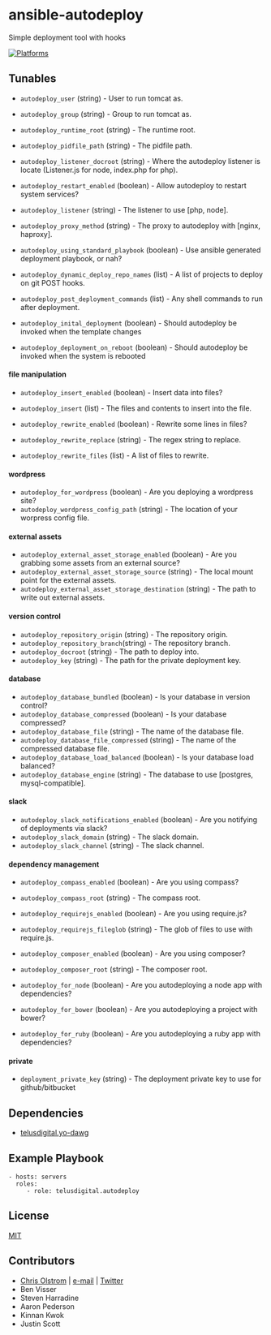 # ansible-autodeploy

Simple deployment tool with hooks 

[![Platforms](http://img.shields.io/badge/platforms-ubuntu-lightgrey.svg?style=flat)](#)

Tunables
--------
* `autodeploy_user` (string) - User to run tomcat as.
* `autodeploy_group` (string) - Group to run tomcat as.

* `autodeploy_runtime_root` (string) - The runtime root.
* `autodeploy_pidfile_path` (string) - The pidfile path.
* `autodeploy_listener_docroot` (string) - Where the autodeploy listener is locate (Listener.js for node, index.php for php).
* `autodeploy_restart_enabled` (boolean) - Allow autodeploy to restart system services?

* `autodeploy_listener` (string) - The listener to use [php, node].
* `autodeploy_proxy_method` (string) - The proxy to autodeploy with [nginx, haproxy].

* `autodeploy_using_standard_playbook` (boolean) - Use ansible generated deployment playbook, or nah?
* `autodeploy_dynamic_deploy_repo_names` (list) - A list of projects to deploy on git POST hooks. 
* `autodeploy_post_deployment_commands` (list) - Any shell commands to run after deployment.

* `autodeploy_inital_deployment` (boolean) - Should autodeploy be invoked when the template changes
* `autodeploy_deployment_on_reboot` (boolean) - Should autodeploy be invoked when the system is rebooted

 #### file manipulation

* `autodeploy_insert_enabled` (boolean) - Insert data into files?
* `autodeploy_insert` (list) - The files and contents to insert into the file.

* `autodeploy_rewrite_enabled` (boolean) - Rewrite some lines in files?
* `autodeploy_rewrite_replace` (string) - The regex string to replace.
* `autodeploy_rewrite_files` (list) - A list of files to rewrite.

 #### wordpress
* `autodeploy_for_wordpress` (boolean) - Are you deploying a wordpress site?
* `autodeploy_wordpress_config_path` (string) - The location of your worpress config file.

 #### external assets
* `autodeploy_external_asset_storage_enabled` (boolean) - Are you grabbing some assets from an external source?
* `autodeploy_external_asset_storage_source` (string) - The local mount point for the external assets.
* `autodeploy_external_asset_storage_destination` (string) - The path to write out external assets.

 #### version control
* `autodeploy_repository_origin` (string) - The repository origin.
* `autodeploy_repository_branch`(string) - The repository branch.
* `autodeploy_docroot` (string) - The path to deploy into.
* `autodeploy_key` (string) - The path for the private deployment key.

 #### database
* `autodeploy_database_bundled` (boolean) - Is your database in version control?
* `autodeploy_database_compressed` (boolean) - Is your database compressed?
* `autodeploy_database_file` (string) - The name of the database file.
* `autodeploy_database_file_compressed` (string) - The name of the compressed database file.
* `autodeploy_database_load_balanced` (boolean) - Is your database load balanced?
* `autodeploy_database_engine` (string) - The database to use [postgres, mysql-compatible].

 #### slack
* `autodeploy_slack_notifications_enabled` (boolean) - Are you notifying of deployments via slack?
* `autodeploy_slack_domain` (string) - The slack domain.
* `autodeploy_slack_channel` (string) - The slack channel.

 #### dependency management
* `autodeploy_compass_enabled` (boolean) - Are you using compass?
* `autodeploy_compass_root` (string) - The compass root.

* `autodeploy_requirejs_enabled` (boolean) - Are you using require.js?
* `autodeploy_requirejs_fileglob` (string) - The glob of files to use with require.js.

* `autodeploy_composer_enabled` (boolean) - Are you using composer?
* `autodeploy_composer_root` (string) - The composer root.

* `autodeploy_for_node` (boolean) - Are you autodeploying a node app with dependencies? 
* `autodeploy_for_bower` (boolean) - Are you autodeploying a project with bower? 
* `autodeploy_for_ruby` (boolean) - Are you autodeploying a ruby app with dependencies? 

 #### private
* `deployment_private_key` (string) - The deployment private key to use for github/bitbucket

Dependencies
------------
* [telusdigital.yo-dawg](https://github.com/telusdigital/ansible-ansible/)

Example Playbook
----------------
    - hosts: servers
      roles:
         - role: telusdigital.autodeploy

License
-------
[MIT](https://tldrlegal.com/license/mit-license)

Contributors
------------
* [Chris Olstrom](https://colstrom.github.io/) | [e-mail](mailto:chris@olstrom.com) | [Twitter](https://twitter.com/ChrisOlstrom)
* Ben Visser
* Steven Harradine
* Aaron Pederson
* Kinnan Kwok
* Justin Scott
